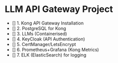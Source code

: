 # LLM API Gateway Project


* [] 1. Kong API Gateway Installation
* [] 2. PostgreSQL for Kong
* [] 3. LLMs (Containerised)
* [] 4. KeyCloak (API Authentication)
* [] 5. CertManager/LetsEncrypt
* [] 6. Prometheus+Grafana (Kong Metrics)
* [] 7. ELK (ElasticSearch) for logging 

